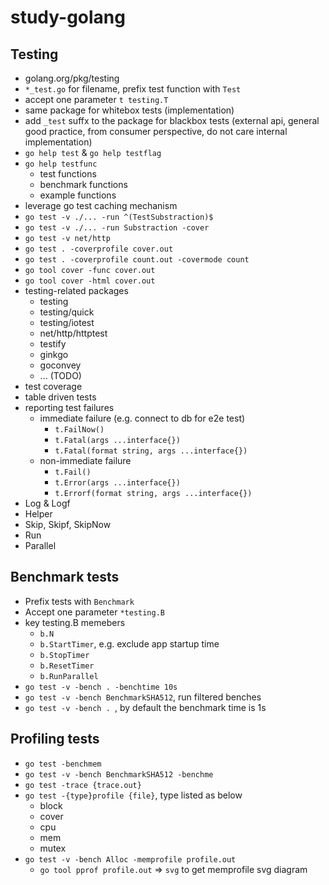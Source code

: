 # study-golang



## Testing

- golang.org/pkg/testing
- `*_test.go` for filename, prefix test function with `Test`
- accept one parameter `t testing.T`
- same package for whitebox tests (implementation)
- add `_test` suffx to the package for blackbox tests (external api, general good practice, from consumer perspective, do not care internal implementation)
- `go help test` & `go help testflag`
- `go help testfunc`
  - test functions
  - benchmark functions
  - example functions
- leverage go test caching mechanism
- `go test -v ./... -run ^(TestSubstraction)$`
- `go test -v ./... -run Substraction -cover`
- `go test -v net/http`
- `go test . -coverprofile cover.out` 
- `go test . -coverprofile count.out -covermode count`
- `go tool cover -func cover.out`
- `go tool cover -html cover.out`
- testing-related packages
  - testing
  - testing/quick
  - testing/iotest
  - net/http/httptest
  - testify
  - ginkgo
  - goconvey
  - ... (TODO)
- test coverage
- table driven tests
- reporting test failures
  - immediate failure (e.g. connect to db for e2e test)
    - `t.FailNow()`
    - `t.Fatal(args ...interface{})`
    - `t.Fatal(format string, args ...interface{})`
  - non-immediate failure
    - `t.Fail()`
    - `t.Error(args ...interface{})`
    - `t.Errorf(format string, args ...interface{})`
- Log & Logf
- Helper 
- Skip, Skipf, SkipNow
- Run
- Parallel

## Benchmark tests

- Prefix tests with `Benchmark`
- Accept one parameter `*testing.B`
- key testing.B memebers
  - `b.N`
  - `b.StartTimer`, e.g. exclude app startup time
  - `b.StopTimer`
  - `b.ResetTimer`
  - `b.RunParallel`
- `go test -v -bench . -benchtime 10s`
- `go test -v -bench BenchmarkSHA512`, run filtered benches
- `go test -v -bench . `, by default the benchmark time is 1s

## Profiling tests

- `go test -benchmem`
- `go test -v -bench BenchmarkSHA512 -benchme` 
- `go test -trace {trace.out}`
- `go test -{type}profile {file}`, type listed as below
  - block
  - cover
  - cpu
  - mem
  - mutex
- `go test -v -bench Alloc -memprofile profile.out`
  - `go tool pprof profile.out` => `svg` to get memprofile svg diagram